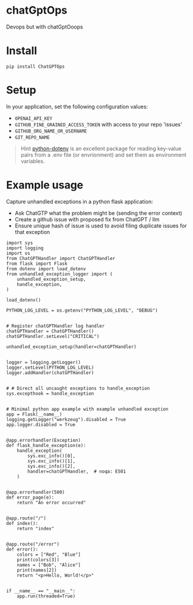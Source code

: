 # chatGptOps
Devops but with chatGptOoops


# Install

```
pip install ChatGPTOps
```

# Setup

In your application, set the following configuration values:

- `OPENAI_API_KEY`
- `GITHUB_FINE_GRAINED_ACCESS_TOKEN` with access to your repo 'issues'
- `GITHUB_ORG_NAME_OR_USERNAME`
- `GIT_REPO_NAME`

> Hint [python-dotenv](https://pypi.org/project/python-dotenv/) is an excellent package for
reading key-value pairs from a .env file (or envrionment) and set them as environment variables.


# Example usage

Capture unhandled exceptions in a python flask application:

- Ask ChatGTP what the problem might be (sending the error context)
- Create a github issue with proposed fix from ChatGPT / llm
- Ensure unique hash of issue is used to avoid filing duplicate issues for that exception

```
import sys
import logging
import os
from ChatGPTHandler import ChatGPTHandler
from flask import Flask
from dotenv import load_dotenv
from unhandled_exception_logger import (
    unhandled_exception_setup,
    handle_exception,
)

load_dotenv()

PYTHON_LOG_LEVEL = os.getenv("PYTHON_LOG_LEVEL", "DEBUG")


# Register chatGPTHandler log handler
chatGPTHandler = ChatGPTHandler()
chatGPTHandler.setLevel("CRITICAL")

unhandled_exception_setup(handler=chatGPTHandler)


logger = logging.getLogger()
logger.setLevel(PYTHON_LOG_LEVEL)
logger.addHandler(chatGPTHandler)


# # Direct all uncaught exceptions to handle_exception
sys.excepthook = handle_exception


# Minimal python app example with example unhandled exception
app = Flask(__name__)
logging.getLogger("werkzeug").disabled = True
app.logger.disabled = True


@app.errorhandler(Exception)
def flask_handle_exception(e):
    handle_exception(
        sys.exc_info()[0],
        sys.exc_info()[1],
        sys.exc_info()[2],
        handler=chatGPTHandler,  # noqa: E501
    )


@app.errorhandler(500)
def error_page(e):
    return "An error occurred"


@app.route("/")
def index():
    return "index"


@app.route("/error")
def error():
    colors = ["Red", "Blue"]
    print(colors[3])
    names = ["Bob", "Alice"]
    print(names[2])
    return "<p>Hello, World!</p>"


if __name__ == "__main__":
    app.run(threaded=True)
```
